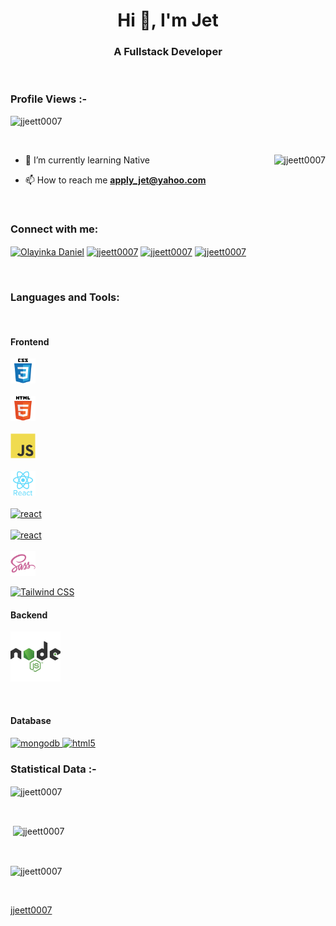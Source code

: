 <h1 align="center">Hi 👋, I'm Jet</h1>
<h3 align="center">A Fullstack Developer</h3>

<br>

<p align="right"> <h3>Profile Views :-</h3> <img src="https://komarev.com/ghpvc/?username=jjeett0007&label=Profile%20views&color=0e75b6&style=flat"
    alt="jjeett0007" /> 
  </p>

<br>

<p><img align="right" src="https://github.com/jjeett0007/jjeett0007/blob/main/animation_500_kxa883sd.gif" alt="jjeett0007" /></p>


- 🌱 I’m currently learning Native

- 📫 How to reach me **apply_jet@yahoo.com**

<br>

<h3 align="left">Connect with me:</h3>
<p align="left">
  <a href="https://www.linkedin.com/in/dosumu-olayinka-daniel-a2741124a/" target="blank"><img align="center"
      src="https://raw.githubusercontent.com/rahuldkjain/github-profile-readme-generator/master/src/images/icons/Social/linked-in-alt.svg"
      alt="Olayinka Daniel" height="30" width="40" /></a>
  <a href="https://instagram.com/jj_ee_tt" target="blank"><img align="center"
      src="https://raw.githubusercontent.com/rahuldkjain/github-profile-readme-generator/master/src/images/icons/Social/instagram.svg"
      alt="jjeett0007" height="30" width="40" /></a>
  <a href="https://www.hackerrank.com/jjeett0007" target="blank"><img align="center"
      src="https://raw.githubusercontent.com/rahuldkjain/github-profile-readme-generator/master/src/images/icons/Social/hackerrank.svg"
      alt="jjeett0007" height="30" width="40" /></a>
 <a href="https://twitter.com/horlahyinkah8" target="blank"><img align="center"
      src="https://raw.githubusercontent.com/rahuldkjain/github-profile-readme-generator/master/src/images/icons/Social/twitter.svg"
      alt="jjeett0007" height="30" width="40" /></a>
</p>

<br>

<h3 align="left">Languages and Tools:</h3>

<br>
<h4 align="left">Frontend</h4>
<p align="left"> <img
      src="https://raw.githubusercontent.com/devicons/devicon/master/icons/css3/css3-original-wordmark.svg" alt="css3"
      width="40" height="40" /> <a href="https://www.w3.org/html/" target="_blank" rel="noreferrer"> 
          <br>
          <br>
          <img
      src="https://raw.githubusercontent.com/devicons/devicon/master/icons/html5/html5-original-wordmark.svg"
      alt="html5" width="40" height="40" /> </a> </a>
      <a href="https://developer.mozilla.org/en-US/docs/Web/JavaScript" target="_blank"
    rel="noreferrer"> 
          <br>
          <br>
          <img
      src="https://raw.githubusercontent.com/devicons/devicon/master/icons/javascript/javascript-original.svg"
      alt="javascript" width="40" height="40" /> </a> <a href="https://reactjs.org/" target="_blank" rel="noreferrer">
          <br>
          <br>
          <img
      src="https://raw.githubusercontent.com/devicons/devicon/master/icons/react/react-original-wordmark.svg"
      alt="react" width="40" height="40" /> </a>
      <a href="https://reactjs.org/" target="_blank" rel="noreferrer"> 
          <br>
          <br>
          <img
      src="https://camo.githubusercontent.com/769d64257e64f85884c9a580f9d6596b90349f20cf687e013eab5f4d28eddb0c/68747470733a2f2f63646e2e776f726c64766563746f726c6f676f2e636f6d2f6c6f676f732f747970657363726970742d322e737667"
      alt="react" width="40" height="40" /> </a>
      <a href="https://reactjs.org/" target="_blank" rel="noreferrer"> 
          <br>
          <br>
          <img
      src="https://upload.wikimedia.org/wikipedia/commons/thumb/8/8e/Nextjs-logo.svg/1280px-Nextjs-logo.svg.png"
      alt="react" width="80" height="40" /> </a>
       <a href="https://sass-lang.com" target="_blank" rel="noreferrer"> 
           <br>
           <br>
           <img
      src="https://raw.githubusercontent.com/devicons/devicon/master/icons/sass/sass-original.svg" alt="sass" width="40"
      height="40" /> </a> </p>
        <a href="https://tailwindcss.com" target="_blank">
    <picture>
      <source media="(prefers-color-scheme: dark)" srcset="https://raw.githubusercontent.com/tailwindlabs/tailwindcss/HEAD/.github/logo-dark.svg">
      <source media="(prefers-color-scheme: light)" srcset="https://raw.githubusercontent.com/tailwindlabs/tailwindcss/HEAD/.github/logo-light.svg">
      <img alt="Tailwind CSS" src="https://raw.githubusercontent.com/tailwindlabs/tailwindcss/HEAD/.github/logo-light.svg" width="350" height="70" style="max-width: 100%;">
    </picture>
  </a>

<br>

<h4 align="left">Backend</h4>
<p align="left"><a href="https://nodejs.org" target="_blank" rel="noreferrer"> <img
      src="https://raw.githubusercontent.com/devicons/devicon/master/icons/nodejs/nodejs-original-wordmark.svg"
      alt="nodejs" width="80" height="80" /> </a></p>

<br>

<h4 align="left">Database</h4>
<p align="left"><a href="https://nodejs.org" target="_blank" rel="noreferrer"> <img
      src="https://upload.wikimedia.org/wikipedia/commons/thumb/9/93/MongoDB_Logo.svg/2560px-MongoDB_Logo.svg.png"
      alt="mongodb" width="auto" height="40" /> </a> <a href="https://firebase.google.com/" target="_blank" rel="noreferrer"> <img
      src="https://upload.wikimedia.org/wikipedia/commons/thumb/3/37/Firebase_Logo.svg/2560px-Firebase_Logo.svg.png"
      alt="html5" width="auto" height="40" /> </a> </p>

<h3>Statistical Data :-</h3>
<p><img align="center"
    src="https://github-readme-stats.vercel.app/api/top-langs?username=jjeett0007&show_icons=true&locale=en&bg_color=0d1117&text_color=ffffff&layout=compact"
    alt="jjeett0007" 
    bg_color=#808080/></p>

<br>

<p>&nbsp;<img align="center" src="https://github-readme-stats.vercel.app/api?username=jjeett0007&show_icons=true&locale=en&bg_color=0d1117&text_color=ffffff&repo=ojolowoblue"
    alt="jjeett0007" /></p>

<br>

<p><img align="center" src="https://github-readme-streak-stats.herokuapp.com/?user=jjeett0007&theme=dark&background=0d1117&date_format=M%20j%5B%2C%20Y%5D" alt="jjeett0007" /></p>
      
<p align="left"> <a href="https://twitter.com/" target="blank"><img
      src="https://img.shields.io/twitter/follow/?logo=twitter&style=for-the-badge" alt="" /></a> </p>

[jjeett0007](https://github.com/jjeett0007)





<!--
**jjeett0007/jjeett0007** is a ✨ _special_ ✨ repository because its `README.md` (this file) appears on your GitHub profile.

Here are some ideas to get you started:

- 🔭 I’m currently working on ...
- 🌱 I’m currently learning ...
- 👯 I’m looking to collaborate on ...
- 🤔 I’m looking for help with ...
- 💬 Ask me about ...
- 📫 How to reach me: ...
- 😄 Pronouns: ...
- ⚡ Fun fact: ...
-->

